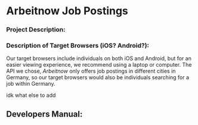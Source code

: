 # Arbeitnow Job Postings

### Project Description:


### Description of Target Browsers (iOS? Android?):
  Our target browsers include individuals on both iOS and Android, but for an easier viewing experience, we recommend using a laptop or computer. The API we chose, _Arbeitnow_ only offers job postings in different cities in Germany, so our target browsers would also be individuals searching for a job within Germany.

idk what else to add

## Developers Manual:
